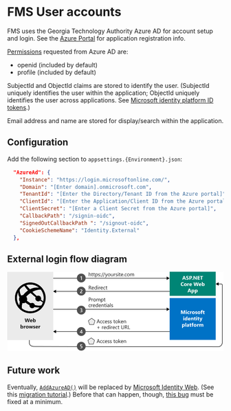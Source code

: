 # FMS User accounts

FMS uses the Georgia Technology Authority Azure AD for account setup and login. 
See the [Azure Portal](https://portal.azure.com/#blade/Microsoft_AAD_RegisteredApps/ApplicationMenuBlade/Overview/appId/8a4c7829-92fa-4363-b257-c97e38f7711f/isMSAApp/) 
for application registration info.

[Permissions](https://docs.microsoft.com/en-us/azure/active-directory/develop/v2-permissions-and-consent) 
requested from Azure AD are:

* openid (included by default)
* profile (included by default)

SubjectId and ObjectId claims are stored to identify the user. (SubjectId 
uniquely identifies the user within the application; ObjectId uniquely 
identifies the user across applications. See 
[Microsoft identity platform ID tokens](https://docs.microsoft.com/en-us/azure/active-directory/develop/id-tokens#claims-in-an-id_token).)

Email address and name are stored for display/search within the application.

## Configuration

Add the following section to `appsettings.{Environment}.json`:

```json
  "AzureAd": {
    "Instance": "https://login.microsoftonline.com/",
    "Domain": "[Enter domain].onmicrosoft.com",
    "TenantId": "[Enter the Directory/Tenant ID from the Azure portal]",
    "ClientId": "[Enter the Application/Client ID from the Azure portal]",
    "ClientSecret": "[Enter a Client Secret from the Azure portal]",
    "CallbackPath": "/signin-oidc",
    "SignedOutCallbackPath ": "/signout-oidc",
    "CookieSchemeName": "Identity.External"
  },
```

## External login flow diagram

![](img/login-flow.svg)

## Future work

Eventually, [`AddAzureAD()`](https://www.nuget.org/packages/Microsoft.AspNetCore.Authentication.AzureAD.UI) 
will be replaced by [Microsoft Identity Web](https://aka.ms/ms-identity-web). 
(See this [migration tutorial](https://docs.microsoft.com/en-us/azure/active-directory/develop/scenario-web-app-sign-user-app-configuration?tabs=aspnetcore).)
Before that can happen, though, [this bug](https://github.com/AzureAD/microsoft-identity-web/issues/133) 
must be fixed at a minimum.

